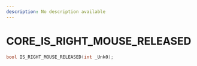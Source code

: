 ```yaml
---
description: No description available 
---
```


# CORE\_IS_RIGHT_MOUSE_RELEASED

```cpp
bool IS_RIGHT_MOUSE_RELEASED(int _Unk0);
```